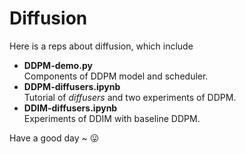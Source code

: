 # Diffusion
Here is a reps about diffusion, which include
- **DDPM-demo.py**  
    Components of DDPM model and scheduler.
- **DDPM-diffusers.ipynb**  
    Tutorial of *diffusers* and two experiments of DDPM.
- **DDIM-diffusers.ipynb**  
    Experiments of DDIM with baseline DDPM.

Have a good day ~ 😛